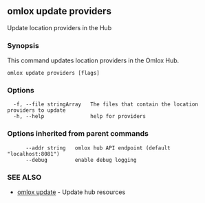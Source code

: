 ## omlox update providers

Update location providers in the Hub

### Synopsis


This command updates location providers in the Omlox Hub.


```
omlox update providers [flags]
```

### Options

```
  -f, --file stringArray   The files that contain the location providers to update
  -h, --help               help for providers
```

### Options inherited from parent commands

```
      --addr string   omlox hub API endpoint (default "localhost:8081")
      --debug         enable debug logging
```

### SEE ALSO

* [omlox update](omlox_update.md)	 - Update hub resources

